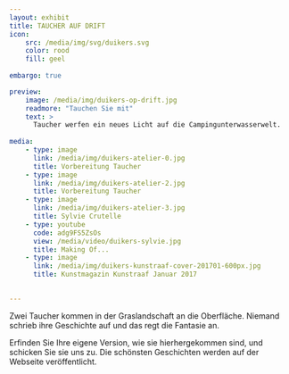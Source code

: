 ```yaml
---
layout: exhibit
title: TAUCHER AUF DRIFT 
icon: 
    src: /media/img/svg/duikers.svg
    color: rood
    fill: geel
    
embargo: true

preview: 
    image: /media/img/duikers-op-drift.jpg
    readmore: "Tauchen Sie mit"
    text: >
      Taucher werfen ein neues Licht auf die Campingunterwasserwelt.
        
media:
    - type: image
      link: /media/img/duikers-atelier-0.jpg
      title: Vorbereitung Taucher
    - type: image
      link: /media/img/duikers-atelier-2.jpg
      title: Vorbereitung Taucher
    - type: image
      link: /media/img/duikers-atelier-3.jpg
      title: Sylvie Crutelle
    - type: youtube
      code: adg9FS5ZsOs
      view: /media/video/duikers-sylvie.jpg
      title: Making Of...
    - type: image
      link: /media/img/duikers-kunstraaf-cover-201701-600px.jpg
      title: Kunstmagazin Kunstraaf Januar 2017

      
---
```


Zwei Taucher kommen in der Graslandschaft an die Oberfläche. Niemand schrieb ihre Geschichte auf und das regt die Fantasie an. 

Erfinden Sie Ihre eigene Version, wie sie hierhergekommen sind, und schicken Sie sie uns zu. Die schönsten Geschichten werden auf der Webseite veröffentlicht.